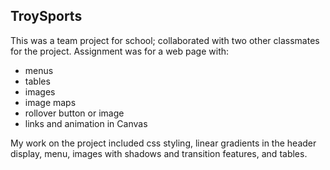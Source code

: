 ## TroySports

This was a team project for school; collaborated with two other classmates for the project. Assignment was for a web page with:
- menus
- tables
- images
- image maps
- rollover button or image
- links and animation in Canvas

My work on the project included css styling, linear gradients in the header display, menu, images with shadows and transition features, and tables.
